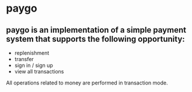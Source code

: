 # paygo
## **paygo** is an implementation of a simple payment system that supports the following opportunity:
* replenishment
* transfer
* sign in / sign up
* view all transactions

All operations related to money are performed in transaction mode.
